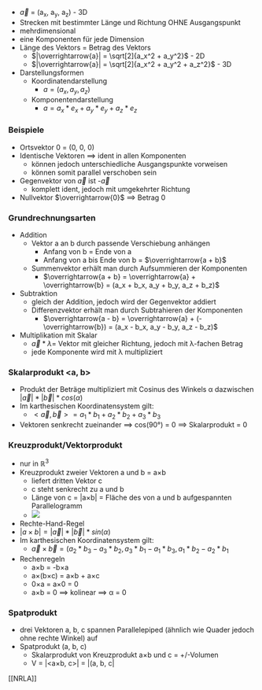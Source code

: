 + $\overrightarrow{a}$ = (a<sub>x</sub>, a<sub>y</sub>, a<sub>z</sub>) - 3D
+ Strecken mit bestimmter Länge und Richtung OHNE Ausgangspunkt
+ mehrdimensional
+ eine Komponenten für jede Dimension
+ Länge des Vektors = Betrag des Vektors
	+ $|\overrightarrow{a}| = \sqrt[2]{a_x^2 + a_y^2}$ - 2D
	+ $|\overrightarrow{a}| = \sqrt[2]{a_x^2 + a_y^2 + a_z^2}$ - 3D
+ Darstellungsformen
	+ Koordinatendarstellung
		+ $a = (a_x, a_y, a_z)$
	+ Komponentendarstellung
		+ $a = a_x*e_x + a_y*e_y + a_z*e_z$

### Beispiele
+ Ortsvektor 0 = (0, 0, 0)
+ Identische Vektoren ==> ident in allen Komponenten
	+ können jedoch unterschiedliche Ausgangspunkte vorweisen
	+ können somit parallel verschoben sein
+ Gegenvektor von $\overrightarrow{a}$ ist -$\overrightarrow{a}$
	+ komplett ident, jedoch mit umgekehrter Richtung
+ Nullvektor  $\overrightarrow{0}$ ==> Betrag 0

### Grundrechnungsarten
+ Addition
	+ Vektor a an b durch passende Verschiebung anhängen
		+ Anfang von b = Ende von a
		+ Anfang von a bis Ende von b =  $\overrightarrow{a + b}$
	+ Summenvektor erhält man durch Aufsummieren der Komponenten
		+ $\overrightarrow{a + b} = \overrightarrow{a} + \overrightarrow{b} = (a_x + b_x, a_y + b_y, a_z + b_z)$ 
+ Subtraktion
	+ gleich der Addition, jedoch wird der Gegenvektor addiert
	+ Differenzvektor  erhält man durch Subtrahieren der Komponenten
		+ $\overrightarrow{a - b} = \overrightarrow{a} + (- \overrightarrow{b}) = (a_x - b_x, a_y - b_y, a_z - b_z)$
+ Multiplikation mit Skalar
	+  $\overrightarrow{a} * λ =$ Vektor mit gleicher Richtung, jedoch mit λ-fachen Betrag
	+  jede Komponente wird mit λ multipliziert
  
### Skalarprodukt <a, b>
+  Produkt der Beträge multipliziert mit Cosinus des Winkels α dazwischen $|\overrightarrow{a}| * |\overrightarrow{b}| * cos(α)$
+  Im karthesischen Koordinatensystem gilt:
	+  $<\overrightarrow{a}, \overrightarrow{b}> = a_1 * b_1 + a_2 * b_2 + a_3 * b_3$
+  Vektoren senkrecht zueinander ==> cos(90°) = 0 ==> Skalarprodukt = 0
### Kreuzprodukt/Vektorprodukt
+  nur in $ℝ^3$
+  Kreuzprodukt zweier Vektoren a und b = a×b
	+  liefert dritten Vektor c
	+  c steht senkrecht zu a und b
	+  Länge von c = |a×b| = Fläche des von a und b aufgespannten Parallelogramm
	+  ![](../../z_images/Pasted%20image%2020211109131952.png)
+  Rechte-Hand-Regel
+ $|a×b| = |\overrightarrow{a}| * |\overrightarrow{b}| * sin(α)$
+  Im karthesischen Koordinatensystem gilt:
	+  $\overrightarrow{a} × \overrightarrow{b} = (a_2 * b_3 - a_3 * b_2, a_3 * b_1 - a_1 * b_3, a_1 * b_2 - a_2 * b_1$
+ Rechenregeln
	+ a×b = -b×a
	+ a×(b×c) = a×b + a×c
	+ 0×a = a×0 = 0
	+ a×b = 0 ==> kolinear ==> α = 0

### Spatprodukt
+  drei Vektoren a, b, c spannen Parallelepiped (ähnlich wie Quader jedoch ohne rechte Winkel) auf
+  Spatprodukt (a, b, c)
	+  Skalarprodukt von Kreuzprodukt a×b und c = +/-Volumen
	+ V = |<a×b, c>| = |(a, b, c|

[[NRLA]]